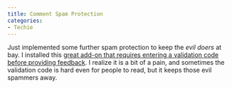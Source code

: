 ```yaml
---
title: Comment Spam Protection
categories:
- Techie
---
```


Just implemented some further spam protection to keep the _evil doers_ at bay. I installed this [great add-on that requires entering a validation code before providing feedback](http://blogs.clearscreen.com/migs/archive/2005/04/05/1270.aspx). I realize it is a bit of a pain, and sometimes the validation code is hard even for people to read, but it keeps those evil spammers away.
